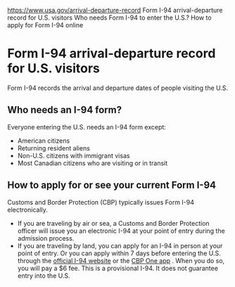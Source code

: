 

https://www.usa.gov/arrival-departure-record
Form I-94 arrival-departure record for U.S. visitors
Who needs Form I-94 to enter the U.S.?
How to apply for Form I-94 online

Form I-94 arrival-departure record for U.S. visitors
====================================================

Form I-94 records the arrival and departure dates of people visiting the U.S.

**Who needs an I-94 form?**
---------------------------

Everyone entering the U.S. needs an I-94 form except:

* American citizens
* Returning resident aliens
* Non-U.S. citizens with immigrant visas
* Most Canadian citizens who are visiting or in transit

**How to apply for or see your current Form I-94**
--------------------------------------------------

Customs and Border Protection (CBP) typically issues Form I-94 electronically.

* If you are traveling by air or sea, a Customs and Border Protection officer will issue you an electronic I-94 at your point of entry during the admission process.
* If you are traveling by land, you can apply for an I-94 in person at your point of entry. Or you can apply within 7 days before entering the U.S. through the
  [official I-94 website](https://i94.cbp.dhs.gov/I94/#/home)
  or the
  [CBP One app](https://www.cbp.gov/about/mobile-apps-directory/cbpone)
  . When you do so, you will pay a $6 fee. This is a provisional I-94. It does not guarantee entry into the U.S.
